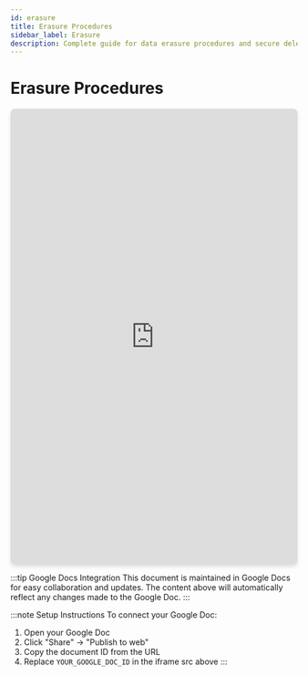```yaml
---
id: erasure
title: Erasure Procedures
sidebar_label: Erasure
description: Complete guide for data erasure procedures and secure deletion processes
---
```


# Erasure Procedures

<div style="width: 100%; height: 800px; border: none;">
  <iframe 
    src="https://docs.google.com/document/d/YOUR_GOOGLE_DOC_ID/pub?embedded=true"
    width="100%" 
    height="100%" 
    frameborder="0"
    style="border: none; border-radius: 8px; box-shadow: 0 4px 6px rgba(0, 0, 0, 0.1);">
  </iframe>
</div>

:::tip Google Docs Integration
This document is maintained in Google Docs for easy collaboration and updates. The content above will automatically reflect any changes made to the Google Doc.
:::

:::note Setup Instructions
To connect your Google Doc:
1. Open your Google Doc
2. Click "Share" → "Publish to web"
3. Copy the document ID from the URL
4. Replace `YOUR_GOOGLE_DOC_ID` in the iframe src above
:::